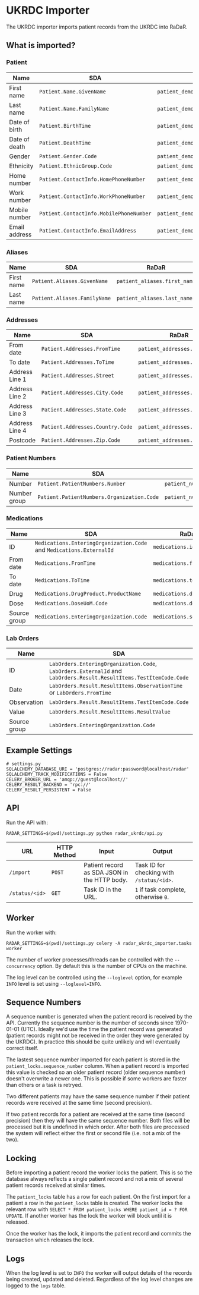 # UKRDC Importer

The UKRDC importer imports patient records from the UKRDC into RaDaR.

## What is imported?

### Patient

| Name          | SDA                                     | RaDaR                                |
|---------------|-----------------------------------------|--------------------------------------|
| First name    | `Patient.Name.GivenName`                | `patient_demographics.first_name`    |
| Last name     | `Patient.Name.FamilyName`               | `patient_demographics.last_name`     |
| Date of birth | `Patient.BirthTime`                     | `patient_demographics.date_of_birth` |
| Date of death | `Patient.DeathTime`                     | `patient_demographics.date_of_death` |
| Gender        | `Patient.Gender.Code`                   | `patient_demographics.gender`        |
| Ethnicity     | `Patient.EthnicGroup.Code`              | `patient_demographics.ethnicity`     |
| Home number   | `Patient.ContactInfo.HomePhoneNumber`   | `patient_demographics.home_number`   |
| Work number   | `Patient.ContactInfo.WorkPhoneNumber`   | `patient_demographics.work_number`   |
| Mobile number | `Patient.ContactInfo.MobilePhoneNumber` | `patient_demographics.mobile_number` |
| Email address | `Patient.ContactInfo.EmailAddress`      | `patient_demographics.email_address` |

### Aliases

| Name       | SDA                          | RaDaR                        |
|------------|------------------------------|------------------------------|
| First name | `Patient.Aliases.GivenName`  | `patient_aliases.first_name` |
| Last name  | `Patient.Aliases.FamilyName` | `patient_aliases.last_name`  |

### Addresses

| Name           | SDA                              | RaDaR                         |
|----------------|----------------------------------|-------------------------------|
| From date      | `Patient.Addresses.FromTime`     | `patient_addresses.from_date` |
| To date        | `Patient.Addresses.ToTime`       | `patient_addresses.to_date`   |
| Address Line 1 | `Patient.Addresses.Street`       | `patient_addresses.address_1` |
| Address Line 2 | `Patient.Addresses.City.Code`    | `patient_addresses.address_2` |
| Address Line 3 | `Patient.Addresses.State.Code`   | `patient_addresses.address_3` |
| Address Line 4 | `Patient.Addresses.Country.Code` | `patient_addresses.address_4` |
| Postcode       | `Patient.Addresses.Zip.Code`     | `patient_addresses.postcode`  |

### Patient Numbers

| Name         | SDA                                        | RaDaR                          |
|--------------|--------------------------------------------|--------------------------------|
| Number       | `Patient.PatientNumbers.Number`            | `patient_numbers.number`       |
| Number group | `Patient.PatientNumbers.Organization.Code` | `patient_numbers.number_group` |

### Medications

| Name         | SDA                                                                  | RaDaR                      |
|--------------|----------------------------------------------------------------------|----------------------------|
| ID           | `Medications.EnteringOrganization.Code` and `Medications.ExternalId` | `medications.id`           |
| From date    | `Medications.FromTime`                                               | `medications.from_date`    |
| To date      | `Medications.ToTime`                                                 | `medications.to_date`      |
| Drug         | `Medications.DrugProduct.ProductName`                                | `medications.drug_text`    |
| Dose         | `Medications.DoseUoM.Code`                                           | `medications.dose_text`    |
| Source group | `Medications.EnteringOrganization.Code`                              | `medications.source_group` |

### Lab Orders

| Name         | SDA                                                                                                                | RaDaR                    |
|--------------|--------------------------------------------------------------------------------------------------------------------|--------------------------|
| ID           | `LabOrders.EnteringOrganization.Code`, `LabOrders.ExternalId` and `LabOrders.Result.ResultItems.TestItemCode.Code` | `results.id`             |
| Date         | `LabOrders.Result.ResultItems.ObservationTime` or `LabOrders.FromTime`                                             | `results.date`           |
| Observation  | `LabOrders.Result.ResultItems.TestItemCode.Code`                                                                   | `results.observation_id` |
| Value        | `LabOrders.Result.ResultItems.ResultValue`                                                                         | `results.value`          |
| Source group | `LabOrders.EnteringOrganization.Code`                                                                              | `results.source_group`   |

## Example Settings

```
# settings.py
SQLALCHEMY_DATABASE_URI = 'postgres://radar:password@localhost/radar'
SQLALCHEMY_TRACK_MODIFICATIONS = False
CELERY_BROKER_URL = 'amqp://guest@localhost//'
CELERY_RESULT_BACKEND = 'rpc://'
CELERY_RESULT_PERSISTENT = False
```

## API

Run the API with:

```
RADAR_SETTINGS=$(pwd)/settings.py python radar_ukrdc/api.py
```

| URL            | HTTP Method | Input                                          | Output                                    |
|----------------|-------------|------------------------------------------------|-------------------------------------------|
| `/import`      | `POST`      | Patient record as SDA JSON in the HTTP body.   | Task ID for checking with `/status/<id>`. |
| `/status/<id>` | `GET`       | Task ID in the URL.                            | `1` if task complete, otherwise `0`.      |

## Worker

Run the worker with:

```
RADAR_SETTINGS=$(pwd)/settings.py celery -A radar_ukrdc_importer.tasks worker
```

The number of worker processes/threads can be controlled with the `--concurrency` option. By default this is the number of CPUs on the machine.

The log level can be controlled using the `--loglevel` option, for example `INFO` level is set using `--loglevel=INFO`.

## Sequence Numbers

A sequence number is generated when the patient record is received by the API.
Currently the sequence number is the number of seconds since 1970-01-01 (UTC).
Ideally we'd use the time the patient record was generated (patient records might not be received in the order they were generated by the UKRDC).
In practice this should be quite unlikely and will eventually correct itself.

The lastest sequence number imported for each patient is stored in the `patient_locks.sequence_number` column.
When a patient record is imported this value is checked so an older patient record (older sequence number) doesn't overwrite a newer one.
This is possible if some workers are faster than others or a task is retryed.

Two different patients may have the same sequence number if their patient records were received at the same time (second precision).

If two patient records for a patient are received at the same time (second precision) then they will have the same sequence number.
Both files will be processed but it is undefined in which order.
After both files are processed the system will reflect either the first or second file (i.e. not a mix of the two).

## Locking

Before importing a patient record the worker locks the patient.
This is so the database always reflects a single patient record and not a mix of several patient records received at similar times.

The `patient_locks` table has a row for each patient.
On the first import for a patient a row in the `patient_locks` table is created.
The worker locks the relevant row with `SELECT * FROM patient_locks WHERE patient_id = ? FOR UPDATE`.
If another worker has the lock the worker will block until it is released.

Once the worker has the lock, it imports the patient record and commits the transaction which releases the lock.

## Logs

When the log level is set to `INFO` the worker will output details of the records being created, updated and deleted.
Regardless of the log level changes are logged to the `logs` table.
